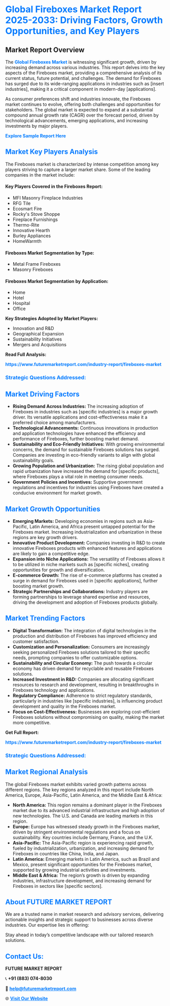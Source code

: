 <h1 style="color: #007BFF;">Global Fireboxes Market Report 2025-2033: Driving Factors, Growth Opportunities, and Key Players</h1>

<section id="overview">
<h2>Market Report Overview</h2>
<p>The <a href="https://www.futuremarketreport.com/industry-report/fireboxes-market" style="color: #007BFF; text-decoration: none;"><strong>Global Fireboxes Market</strong></a> is witnessing significant growth, driven by increasing demand across various industries. This report delves into the key aspects of the Fireboxes market, providing a comprehensive analysis of its current status, future potential, and challenges. The demand for Fireboxes has surged due to its wide-ranging applications in industries such as [insert industries], making it a critical component in modern-day [applications].</p>
<p>As consumer preferences shift and industries innovate, the Fireboxes market continues to evolve, offering both challenges and opportunities for stakeholders. The global market is expected to expand at a substantial compound annual growth rate (CAGR) over the forecast period, driven by technological advancements, emerging applications, and increasing investments by major players.</p>
</section>

<section id="overview">
<p><a href="https://www.futuremarketreport.com/request-sample/reportId=61632" style="color: #007BFF; text-decoration: none;"><strong>Explore Sample Report Here</strong></a></p>
</section>

<section id="key-players">
<h2 style="color: #007BFF;">Market Key Players Analysis</h2>
<p>The Fireboxes market is characterized by intense competition among key players striving to capture a larger market share. Some of the leading companies in the market include:</p>
<h4>Key Players Covered in the Fireboxes Report:</h4>
<ul><li>MFI Masonry Fireplace Industries</li><li>RFG Tile</li><li>Ecosmart Fire</li><li>Rocky&#039;s Stove Shoppe</li><li>Fireplace Furnishings</li><li>Thermo-Rite</li><li>Innovative Hearth</li><li>Burley Appliances</li><li>HomeWarmth</li></ul>
<h4>Fireboxes Market Segmentation by Type:</h4>
<ul><li>Metal Frame Fireboxes</li><li>Masonry Fireboxes</li></ul>

<h4>Fireboxes Market Segmentation by Application:</h4>
<ul><li>Home</li><li>Hotel</li><li>Hospital</li><li>Office</li></ul>
<p><strong>Key Strategies Adopted by Market Players:</strong></p>
<ul>
<li>Innovation and R&D</li>
<li>Geographical Expansion</li>
<li>Sustainability Initiatives</li>
<li>Mergers and Acquisitions</li>
</ul>
</section>

<section>
<p><strong>Read Full Analysis: </strong></p><a href="https://www.futuremarketreport.com/industry-report/fireboxes-market" style="color: #007BFF; text-decoration: none;"><strong>https://www.futuremarketreport.com/industry-report/fireboxes-market</strong></a>
<h3 style="color: #007BFF;">Strategic Questions Addressed:</h3>
</section>

<section id="driving-factors">
<h2 style="color: #007BFF;">Market Driving Factors</h2>
<ul>
<li><strong>Rising Demand Across Industries:</strong> The increasing adoption of Fireboxes in industries such as [specific industries] is a major growth driver. Its versatile applications and cost-effectiveness make it a preferred choice among manufacturers.</li>
<li><strong>Technological Advancements:</strong> Continuous innovations in production and application technologies have enhanced the efficiency and performance of Fireboxes, further boosting market demand.</li>
<li><strong>Sustainability and Eco-Friendly Initiatives:</strong> With growing environmental concerns, the demand for sustainable Fireboxes solutions has surged. Companies are investing in eco-friendly variants to align with global sustainability goals.</li>
<li><strong>Growing Population and Urbanization:</strong> The rising global population and rapid urbanization have increased the demand for [specific products], where Fireboxes plays a vital role in meeting consumer needs.</li>
<li><strong>Government Policies and Incentives:</strong> Supportive government regulations and incentives for industries using Fireboxes have created a conducive environment for market growth.</li>
</ul>
</section>

<section id="growth-opportunities">
<h2 style="color: #007BFF;">Market Growth Opportunities</h2>
<ul>
<li><strong>Emerging Markets:</strong> Developing economies in regions such as Asia-Pacific, Latin America, and Africa present untapped potential for the Fireboxes market. Increasing industrialization and urbanization in these regions are key growth drivers.</li>
<li><strong>Innovative Product Development:</strong> Companies investing in R&D to create innovative Fireboxes products with enhanced features and applications are likely to gain a competitive edge.</li>
<li><strong>Expansion into Niche Applications:</strong> The versatility of Fireboxes allows it to be utilized in niche markets such as [specific niches], creating opportunities for growth and diversification.</li>
<li><strong>E-commerce Growth:</strong> The rise of e-commerce platforms has created a surge in demand for Fireboxes used in [specific applications], further boosting market growth.</li>
<li><strong>Strategic Partnerships and Collaborations:</strong> Industry players are forming partnerships to leverage shared expertise and resources, driving the development and adoption of Fireboxes products globally.</li>
</ul>
</section>

<section id="trending-factors">
<h2 style="color: #007BFF;">Market Trending Factors</h2>
<ul>
<li><strong>Digital Transformation:</strong> The integration of digital technologies in the production and distribution of Fireboxes has improved efficiency and customer satisfaction.</li>
<li><strong>Customization and Personalization:</strong> Consumers are increasingly seeking personalized Fireboxes solutions tailored to their specific needs, prompting companies to offer customizable options.</li>
<li><strong>Sustainability and Circular Economy:</strong> The push towards a circular economy has driven demand for recyclable and reusable Fireboxes solutions.</li>
<li><strong>Increased Investment in R&D:</strong> Companies are allocating significant resources to research and development, resulting in breakthroughs in Fireboxes technology and applications.</li>
<li><strong>Regulatory Compliance:</strong> Adherence to strict regulatory standards, particularly in industries like [specific industries], is influencing product development and quality in the Fireboxes market.</li>
<li><strong>Focus on Cost-Effectiveness:</strong> Businesses are exploring cost-efficient Fireboxes solutions without compromising on quality, making the market more competitive.</li>
</ul>
</section>

<section>
<p><strong>Get Full Report: </strong></p><a href="https://www.futuremarketreport.com/industry-report/fireboxes-market" style="color: #007BFF; text-decoration: none;"><strong>https://www.futuremarketreport.com/industry-report/fireboxes-market</strong></a>
<h3 style="color: #007BFF;">Strategic Questions Addressed:</h3>
</section>


<section id="regional-analysis">
<h2 style="color: #007BFF;">Market Regional Analysis</h2>
<p>The global Fireboxes market exhibits varied growth patterns across different regions. The key regions analyzed in this report include North America, Europe, Asia-Pacific, Latin America, and the Middle East & Africa:</p>
<ul>
<li><strong>North America:</strong> This region remains a dominant player in the Fireboxes market due to its advanced industrial infrastructure and high adoption of new technologies. The U.S. and Canada are leading markets in this region.</li>
<li><strong>Europe:</strong> Europe has witnessed steady growth in the Fireboxes market, driven by stringent environmental regulations and a focus on sustainability. Key countries include Germany, France, and the U.K.</li>
<li><strong>Asia-Pacific:</strong> The Asia-Pacific region is experiencing rapid growth, fueled by industrialization, urbanization, and increasing demand for Fireboxes in countries like China, India, and Japan.</li>
<li><strong>Latin America:</strong> Emerging markets in Latin America, such as Brazil and Mexico, present significant opportunities for the Fireboxes market, supported by growing industrial activities and investments.</li>
<li><strong>Middle East & Africa:</strong> The region’s growth is driven by expanding industries, infrastructure development, and increasing demand for Fireboxes in sectors like [specific sectors].</li>
</ul>
</section>

<footer>
<h2 style="color: #007BFF;">About FUTURE MARKET REPORT</h2>
<p>We are a trusted name in market research and advisory services, delivering actionable insights and strategic support to businesses across diverse industries. Our expertise lies in offering:</p>

<p>Stay ahead in today’s competitive landscape with our tailored research solutions.</p>

<h2 style="color: #007BFF;">Contact Us:</h2>
<p><strong>FUTURE MARKET REPORT</strong></p>
<p>📞 <strong>+91 (883) 074-8030</strong></p>
<p>📧 <strong><a href="mailto:help@futuremarketreport.com" style="color: #007BFF;">help@futuremarketreport.com</a></strong></p>
<p>🌐 <strong><a href="https://www.futuremarketreport.com/" style="color: #007BFF;">Visit Our Website</a></strong></p>
</footer>